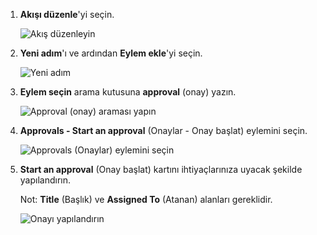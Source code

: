 1. **Akışı düzenle**'yi seçin.
   
    ![Akış düzenleyin](includes/media/modern-approvals/edit-flow.png)
2. **Yeni adım**'ı ve ardından **Eylem ekle**'yi seçin.
   
    ![Yeni adım](includes/media/modern-approvals/select-sharepoint-add-action.png)
3. **Eylem seçin** arama kutusuna **approval** (onay) yazın.
   
    ![Approval (onay) araması yapın](includes/media/modern-approvals/search-approvals.png)
4. **Approvals - Start an approval** (Onaylar - Onay başlat) eylemini seçin.
   
    ![Approvals (Onaylar) eylemini seçin](includes/media/modern-approvals/select-approvals.png)
5. **Start an approval** (Onay başlat) kartını ihtiyaçlarınıza uyacak şekilde yapılandırın.
   
     Not: **Title** (Başlık) ve **Assigned To** (Atanan) alanları gereklidir.
   
    ![Onayı yapılandırın](includes/media/modern-approvals/provide-approval-config-info.png)

